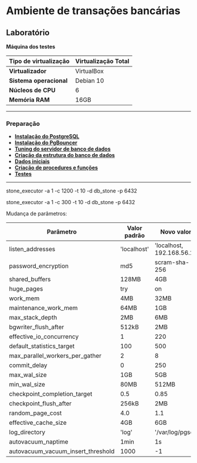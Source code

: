 # Ambiente de transações bancárias

## Laboratório

**Máquina dos testes**

| **Tipo de virtualização** | Virtualização Total |
|---------------------------|---------------------|
| **Virtualizador**         | VirtualBox          |
| **Sistema operacional**   | Debian 10           |
| **Núcleos de CPU**        | 6                   |
| **Memória RAM**           | 16GB                |

---

### Preparação 

- [**Instalação do PostgreSQL**](procedimentos/00_install_postgres.md)
- [**Instalação do PgBouncer**](procedimentos/01_install_pgbouncer.md)
- [**Tuning do servidor de banco de dados**](procedimentos/02_server_tuning.md)
- [**Criação da estrutura do banco de dados**](procedimentos/03_db.md)
- [**Dados iniciais**](procedimentos/04_initial_data.md)
- [**Criação de procedures e funções**](procedimentos/05_proc_func.md)
- [**Testes**](procedimentos/06_tests.md)

---



stone_executor -a 1 -c 1200 -t 10 -d db_stone -p 6432

stone_executor -a 1 -c 300 -t 10 -d db_stone -p 6432



Mudança de parâmetros:

| **Parâmetro** | **Valor padrão** | **Novo valor** |
|---------------|------------------|----------------|
| listen_addresses | 'localhost' | 'localhost, 192.168.56.2'|
| password_encryption  | md5 | scram-sha-256 |
| shared_buffers | 128MB | 4GB |
| huge_pages | try | on |
| work_mem | 4MB | 32MB |
| maintenance_work_mem | 64MB | 1GB |
| max_stack_depth | 2MB | 6MB |
| bgwriter_flush_after | 512kB | 2MB |
| effective_io_concurrency | 1 | 220 |
| default_statistics_target | 100 | 500
| max_parallel_workers_per_gather | 2 | 8 |
| commit_delay | 0 | 250 |
| max_wal_size | 1GB | 5GB |
| min_wal_size | 80MB | 512MB |
| checkpoint_completion_target | 0.5 | 0.85 |
| checkpoint_flush_after | 256kB | 2MB |
| random_page_cost | 4.0 | 1.1 |
| effective_cache_size | 4GB | 6GB |
| log_directory | 'log' | '/var/log/pgsql' |
| autovacuum_naptime | 1min | 1s |
| autovacuum_vacuum_insert_threshold | 1000 | -1 |